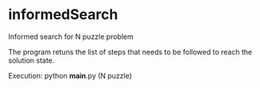 # informedSearch
Informed search for N puzzle problem

The program retuns the list of steps that needs to be followed to reach the solution state.

Execution:
python __main__.py (N puzzle)
